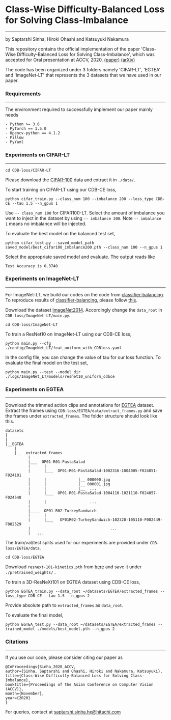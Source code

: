 # Class-Wise Difficulty-Balanced Loss for Solving Class-Imbalance
____
by Saptarshi Sinha, Hiroki Ohashi and Katsuyuki Nakamura

This repository contains the official implementation of the paper 'Class-Wise Difficulty-Balanced Loss for Solving Class-Imbalance', which was accepted for Oral presentation at ACCV, 2020.  [(paper)] [(arXiv)]

The code has been organized under 3 folders namely 'CIFAR-LT', 'EGTEA' and 'ImageNet-LT' that represents the 3 datasets that we have used in our paper.

### Requirements
___
The environment required to successfully implement our paper mainly needs
```
- Python >= 3.6
- PyTorch == 1.5.0
- Opencv-python == 4.1.2
- Pillow
- PyYaml
```
### Experiments on CIFAR-LT
___
```
cd CDB-loss/CIFAR-LT
```
Please download the [CIFAR-100] data and extract it in `./data/`.

To start training on CIFAR-LT using our CDB-CE loss, 

```
python cifar_train.py --class_num 100 --imbalance 200 --loss_type CDB-CE --tau 1.5 --n_gpus 1
```
Use `-- class_num 100` for  CIFAR100-LT. Select the amount of imbalance you want to inject in the dataset by using `-- imbalance 200`. Note `-- imbalance 1` means no imbalance will be injected. 

To evaluate the best model on the balanced test set,
```
python cifar_test.py --saved_model_path saved_model/best_cifar100_imbalance200.pth --class_num 100 --n_gpus 1
```
Select the appropriate saved model and evaluate. The output reads like
```
Test Accuracy is 0.3740
```

### Experiments on ImageNet-LT
___
For ImageNet-LT, we build our codes on the code from [classifier-balancing]. To reproduce results of [classifier-balancing], please follow [this].

Download the dataset [ImageNet2014]. Accordingly change the `data_root` in `CDB-loss/ImageNet-LT/main.py`.
```
cd CDB-loss/ImageNet-LT
```
To train a ResNet10 on ImageNet-LT using our CDB-CE loss,
```
python main.py --cfg ./config/ImageNet_LT/feat_uniform_with_CDBloss.yaml
```
In the config file, you can change the value of tau for our loss function.
To evaluate the final model on the test set,
```
python main.py --test --model_dir ./logs/ImageNet_LT/models/resnet10_uniform_cdbce
```

### Experiments on EGTEA
___
Download the trimmed action clips and annotations for [EGTEA] dataset. Extract the frames using `CDB-loss/EGTEA/data/extract_frames.py` and save the frames under `extracted_frames`.
        The folder structure should look like this.
```
datasets
|
|
|__EGTEA
    |
    |__  extracted_frames
          |
          |___  OP01-R01-PastaSalad
          |      |
          |      |___  OP01-R01-PastaSalad-1002316-1004005-F024051-F024101     
          |      |              |__ 000000.jpg       
          |      |              |__ 000001.jpg
          |      |              |__  ...
          |      |___  OP01-R01-PastaSalad-1004110-1021110-F024057-F024548
          |      |                   ...
          |                         
          |____  OP01-R02-TurkeySandwich
          |      |
          |      |___   OP01R02-TurkeySandwich-102320-105110-F002449-F002529
          |                                   ...
          |   ...

```
The train/val/test splits used for our experiments are provided under `CDB-loss/EGTEA/data`.
```
cd CDB-loss/EGTEA
```
Download `resnext-101-kinetics.pth` from [here] and save it under `./pretrained_weights/` .

To train a 3D-ResNeXt101 on EGTEA dataset using CDB-CE loss,
```
python EGTEA_train.py --data_root ~/datasets/EGTEA/extracted_frames --loss_type CDB-CE --tau 1.5 --n_gpus 2
```
Provide absolute path to `extracted_frames` as `data_root`.

To evaluate the final model,
```
python EGTEA_test.py --data_root ~/datasets/EGTEA/extracted_frames --trained_model ./models/best_model.pth --n_gpus 2
```

### Citations
____
If you use our code, please consider citing our paper as

```
@InProceedings{Sinha_2020_ACCV,
author={Sinha, Saptarshi and Ohashi, Hiroki and Nakamura, Katsuyuki},
title={Class-Wise Difficulty-Balanced Loss for Solving Class-Imbalance},
booktitle={Proceedings of the Asian Conference on Computer Vision (ACCV)},
month={November},
year={2020}
}
```
For queries, contact at saptarshi.sinha.hx@hitachi.com

[//]: # (These are reference links used in the body of this note and get stripped out when the markdown processor does its job. There is no need to format nicely because it shouldn't be seen. Thanks SO - http://stackoverflow.com/questions/4823468/store-comments-in-markdown-syntax)

    
   [classifier-balancing]: <https://github.com/facebookresearch/classifier-balancing> 
   [(paper)]: <https://openaccess.thecvf.com/content/ACCV2020/papers/Sinha_Class-Wise_Difficulty-Balanced_Loss_for_Solving_Class-Imbalance_ACCV_2020_paper.pdf>
   [CIFAR-100]: <https://www.cs.toronto.edu/~kriz/cifar-100-python.tar.gz>
   [(arXiv)]: <https://arxiv.org/abs/2010.01824>
   [ImageNet2014]: <https://image-net.org/index>
   [EGTEA]: <http://cbs.ic.gatech.edu/fpv/>
   [here]: <https://drive.google.com/drive/folders/1zvl89AgFAApbH0At-gMuZSeQB_LpNP-M>
   [this]: <https://github.com/facebookresearch/classifier-balancing/blob/master/README.md>
 
   
   
   
